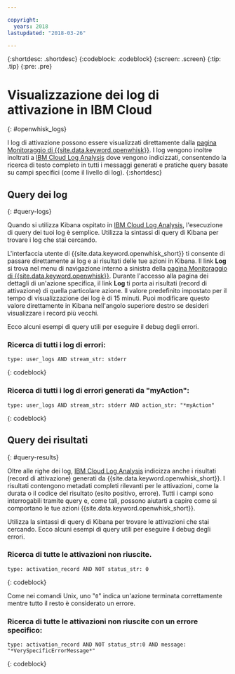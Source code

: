 ```yaml
---

copyright:
  years: 2018
lastupdated: "2018-03-26"

---
```


{:shortdesc: .shortdesc}
{:codeblock: .codeblock}
{:screen: .screen}
{:tip: .tip}
{:pre: .pre}

# Visualizzazione dei log di attivazione in IBM Cloud
{: #openwhisk_logs}

I log di attivazione possono essere visualizzati direttamente dalla [pagina Monitoraggio di {{site.data.keyword.openwhisk}}](https://console.bluemix.net/openwhisk/dashboard/). I log vengono inoltre inoltrati a [IBM Cloud Log Analysis](https://console.bluemix.net/docs/services/CloudLogAnalysis/kibana/analyzing_logs_Kibana.html#analyzing_logs_Kibana) dove vengono indicizzati, consentendo la ricerca di testo completo in tutti i messaggi generati e pratiche query basate su campi specifici (come il livello di log).
{:shortdesc}

## Query dei log
{: #query-logs}

Quando si utilizza Kibana ospitato in [IBM Cloud Log Analysis](https://console.bluemix.net/docs/services/CloudLogAnalysis/kibana/analyzing_logs_Kibana.html#analyzing_logs_Kibana), l'esecuzione di query dei tuoi log è semplice. Utilizza la sintassi di query di Kibana per trovare i log che stai cercando.

L'interfaccia utente di {{site.data.keyword.openwhisk_short}} ti consente di passare direttamente ai log e ai risultati delle tue azioni in Kibana. Il link **Log** si trova nel menu di navigazione interno a sinistra della [pagina Monitoraggio di {{site.data.keyword.openwhisk}}](https://console.bluemix.net/openwhisk/dashboard/). Durante l'accesso alla pagina dei dettagli di un'azione specifica, il link **Log** ti porta ai risultati (record di attivazione) di quella particolare azione. Il valore predefinito impostato per il tempo di visualizzazione dei log è di 15 minuti. Puoi modificare questo valore direttamente in Kibana nell'angolo superiore destro se desideri visualizzare i record più vecchi.

Ecco alcuni esempi di query utili per eseguire il debug degli errori.

### Ricerca di tutti i log di errori:
```
type: user_logs AND stream_str: stderr
```
{: codeblock}

### Ricerca di tutti i log di errori generati da "myAction":
```
type: user_logs AND stream_str: stderr AND action_str: "*myAction"
```
{: codeblock}

## Query dei risultati
{: #query-results}

Oltre alle righe dei log, [IBM Cloud Log Analysis](https://console.bluemix.net/docs/services/CloudLogAnalysis/kibana/analyzing_logs_Kibana.html#analyzing_logs_Kibana) indicizza anche i risultati (record di attivazione) generati da {{site.data.keyword.openwhisk_short}}. I risultati contengono metadati completi rilevanti per le attivazioni, come la durata o il codice del risultato (esito positivo, errore). Tutti i campi sono interrogabili tramite query e, come tali, possono aiutarti a capire come si comportano le tue azioni {{site.data.keyword.openwhisk_short}}.

Utilizza la sintassi di query di Kibana per trovare le attivazioni che stai cercando. Ecco alcuni esempi di query utili per eseguire il debug degli errori.

### Ricerca di tutte le attivazioni non riuscite.
```
type: activation_record AND NOT status_str: 0
```
{: codeblock}

Come nei comandi Unix, uno "`0`" indica un'azione terminata correttamente mentre tutto il resto è considerato un errore.

<!--
### Finding all activations that took longer than 30 seconds:

```
type: activation_record AND duration > 30000
```

Duration is in milliseconds.
-->

### Ricerca di tutte le attivazioni non riuscite con un errore specifico:
```
type: activation_record AND NOT status_str:0 AND message: "*VerySpecificErrorMessage*"
```
{: codeblock}
